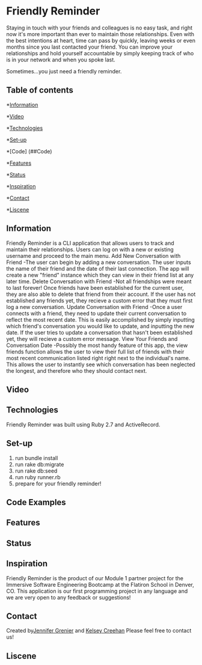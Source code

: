 # Friendly Reminder

Staying in touch with your friends and colleagues is no easy task, and right now it's more important than ever to maintain those relationships.
Even with the best intentions at heart, time can pass by quickly, leaving weeks or even months since you last contacted your friend.
You can improve your relationships and hold yourself accountable by simply keeping track of who is in your network and when you spoke last. 

Sometimes...you just need a friendly reminder.

## Table of contents

*[Information](##Information)

*[Video](##Video)

*[Technologies](##Technologies)

*[Set-up](##Set-up)

*[Code] (##Code)

*[Features](##Features)

*[Status](##Status)

*[Inspiration](##Inspiration)

*[Contact](##Contact)

*[Liscene](##Liscene)

## Information

Friendly Reminder is a CLI application that allows users to track and maintain their relationships. 
Users can log on with a new or existing username and proceed to the main menu.
    Add New Conversation with Friend
        -The user can begin by adding a new conversation. The user inputs the name of their friend and the date of their last connection.
         The app will create a new "friend" instance which they can view in their friend list at any later time.
    Delete Conversation with Friend
        -Not all friendships were meant to last forever!
         Once friends have been established for the current user, they are also able to delete that friend from their account.
         If the user has not established any friends yet, they recieve a custom error that they must first log a new conversation.
    Update Conversation with Friend 
        -Once a user connects with a friend, they need to update their current conversation to reflect the most recent date. This is easily accomplished by simply inputting which friend's conversation you would like to update, and inputting the new date. If the user tries to update a conversation that hasn't been established yet, they will recieve a custom error message.
    View Your Friends and Conversation Date
        -Possibly the most handy feature of this app, the view friends function allows the user to view their full list of friends with their most recent communication listed right right next to the individual's name. This allows the user to instantly see which conversation has been neglected the longest, and therefore who they should contact next.

## Video

## Technologies
Friendly Reminder was built using Ruby 2.7 and ActiveRecord.
## Set-up

1. run bundle install
2. run rake db:migrate
3. run rake db:seed
4. run ruby runner.rb
5. prepare for your friendly reminder!

## Code Examples

## Features

## Status


## Inspiration
Friendly Reminder is the product of our Module 1 partner project for the Immersive Software Engineering Bootcamp at the Flatiron School in Denver, CO.
This application is our first programming project in any language and we are very open to any feedback or suggestions!
## Contact

Created by[Jennifer Grenier](https://www.linkedin.com/in/jennifer-a-grenier/) and [Kelsey Creehan](https://www.linkedin.com/in/kelsey-creehan-196b8a55/)
Please feel free to contact us!

## Liscene
